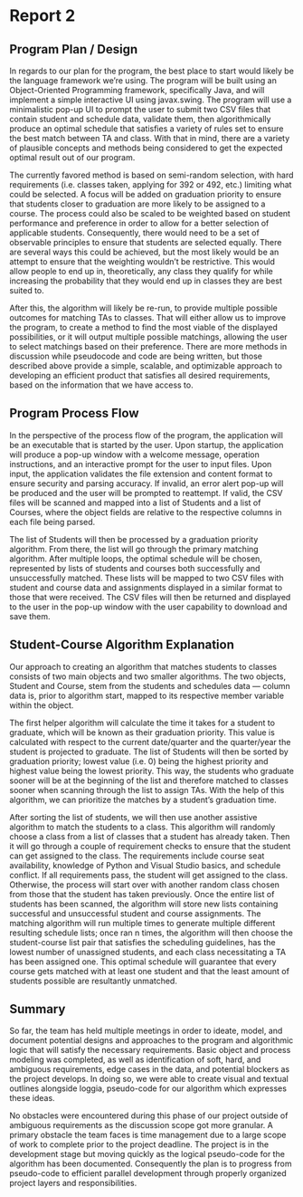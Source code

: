 # Report 2

## Program Plan / Design

In regards to our plan for the program, the best place to start would likely be
the language framework we’re using. The program will be built using an
Object-Oriented Programming framework, specifically Java, and will implement a
simple interactive UI using javax.swing. The program will use a minimalistic
pop-up UI to prompt the user to submit two CSV files that contain student and
schedule data, validate them, then algorithmically produce an optimal schedule
that satisfies a variety of rules set to ensure the best match between TA and
class. With that in mind, there are a variety of plausible concepts and methods
being considered to get the expected optimal result out of our program.

The currently favored method is based on semi-random selection, with hard
requirements (i.e. classes taken, applying for 392 or 492, etc.) limiting what
could be selected. A focus will be added on graduation priority to ensure that
students closer to graduation are more likely to be assigned to a course. The
process could also be scaled to be weighted based on student performance and
preference in order to allow for a better selection of applicable students.
Consequently, there would need to be a set of observable principles to ensure
that students are selected equally. There are several ways this could be
achieved, but the most likely would be an attempt to ensure that the weighting
wouldn’t be restrictive. This would allow people to end up in, theoretically,
any class they qualify for while increasing the probability that they would end
up in classes they are best suited to.

After this, the algorithm will likely be re-run, to provide multiple possible
outcomes for matching TAs to classes. That will either allow us to improve the
program, to create a method to find the most viable of the displayed
possibilities, or it will output multiple possible matchings, allowing the user
to select matchings based on their preference. There are more methods in
discussion while pseudocode and code are being written, but those described
above provide a simple, scalable, and optimizable approach to developing an
efficient product that satisfies all desired requirements, based on the
information that we have access to.

## Program Process Flow

In the perspective of the process flow of the program, the application will be
an executable that is started by the user. Upon startup, the application will
produce a pop-up window with a welcome message, operation instructions, and an
interactive prompt for the user to input files. Upon input, the application
validates the file extension and content format to ensure security and parsing
accuracy. If invalid, an error alert pop-up will be produced and the user will
be prompted to reattempt. If valid, the CSV files will be scanned and mapped
into a list of Students and a list of Courses, where the object fields are
relative to the respective columns in each file being parsed.

The list of Students will then be processed by a graduation priority algorithm.
From there, the list will go through the primary matching algorithm. After
multiple loops, the optimal schedule will be chosen, represented by lists of
students and courses both successfully and unsuccessfully matched. These lists
will be mapped to two CSV files with student and course data and assignments
displayed in a similar format to those that were received. The CSV files will
then be returned and displayed to the user in the pop-up window with the user
capability to download and save them.

## Student-Course Algorithm Explanation

Our approach to creating an algorithm that matches students to classes consists
of two main objects and two smaller algorithms. The two objects, Student and
Course, stem from the students and schedules data — column data is, prior to
algorithm start, mapped to its respective member variable within the object.

The first helper algorithm will calculate the time it takes for a student to
graduate, which will be known as their graduation priority. This value is
calculated with respect to the current date/quarter and the quarter/year the
student is projected to graduate. The list of Students will then be sorted by
graduation priority; lowest value (i.e. 0) being the highest priority and
highest value being the lowest priority. This way, the students who graduate
sooner will be at the beginning of the list and therefore matched to classes
sooner when scanning through the list to assign TAs. With the help of this
algorithm, we can prioritize the matches by a student’s graduation time.

After sorting the list of students, we will then use another assistive algorithm
to match the students to a class. This algorithm will randomly choose a class
from a list of classes that a student has already taken. Then it will go through
a couple of requirement checks to ensure that the student can get assigned to
the class. The requirements include course seat availability, knowledge of
Python and Visual Studio basics, and schedule conflict. If all requirements
pass, the student will get assigned to the class. Otherwise, the process will
start over with another random class chosen from those that the student has
taken previously. Once the entire list of students has been scanned, the
algorithm will store new lists containing successful and unsuccessful student
and course assignments. The matching algorithm will run multiple times to
generate multiple different resulting schedule lists; once ran n times, the
algorithm will then choose the student-course list pair that satisfies the
scheduling guidelines, has the lowest number of unassigned students, and each
class necessitating a TA has been assigned one. This optimal schedule will
guarantee that every course gets matched with at least one student and that the
least amount of students possible are resultantly unmatched.

## Summary

So far, the team has held multiple meetings in order to ideate, model, and
document potential designs and approaches to the program and algorithmic logic
that will satisfy the necessary requirements. Basic object and process modeling
was completed, as well as identification of soft, hard, and ambiguous
requirements, edge cases in the data, and potential blockers as the project
develops. In doing so, we were able to create visual and textual outlines
alongside loggia, pseudo-code for our algorithm which expresses these ideas.

No obstacles were encountered during this phase of our project outside of
ambiguous requirements as the discussion scope got more granular. A primary
obstacle the team faces is time management due to a large scope of work to
complete prior to the project deadline. The project is in the development stage
but moving quickly as the logical pseudo-code for the algorithm has been
documented. Consequently the plan is to progress from pseudo-code to efficient
parallel development through properly organized project layers and
responsibilities.
